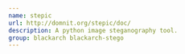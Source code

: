 ```yaml
---
name: stepic
url: http://domnit.org/stepic/doc/
description: A python image steganography tool.
group: blackarch blackarch-stego
---
```

